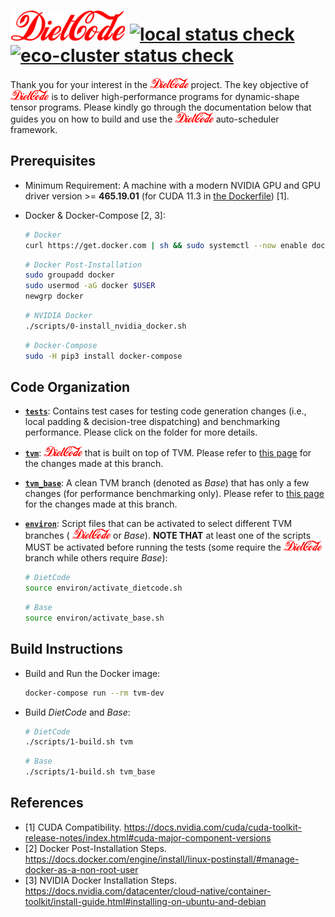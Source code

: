 # <img src="./figures/DietCode_text.png" alt="DietCode" height="48"></img> [![local status check](https://github.com/UofT-EcoSystem/DietCode/actions/workflows/local_status_check.yml/badge.svg)](https://github.com/UofT-EcoSystem/DietCode/actions/workflows/local_status_check.yml) [![eco-cluster status check](https://github.com/UofT-EcoSystem/DietCode/actions/workflows/eco_cluster_status_check.yml/badge.svg)](https://github.com/UofT-EcoSystem/DietCode/actions/workflows/eco_cluster_status_check.yml)

Thank you for your interest in the
<img src="./figures/DietCode_text.png" alt="DietCode" height="16"></img>
project. The key objective of
<img src="./figures/DietCode_text.png" alt="DietCode" height="16"></img> is to
deliver high-performance programs for dynamic-shape tensor programs. Please
kindly go through the documentation below that guides you on how to build and
use the <img src="./figures/DietCode_text.png" alt="DietCode" height="16"></img> 
auto-scheduler framework.

## Prerequisites

- Minimum Requirement: A machine with a modern NVIDIA GPU and GPU driver
  version >= **465.19.01** (for CUDA 11.3 in
  [the Dockerfile](./dockerfiles/tvm.Dockerfile)) [1].

- Docker & Docker-Compose [2, 3]:

  ```Bash
  # Docker
  curl https://get.docker.com | sh && sudo systemctl --now enable docker
  ```

  ```Bash
  # Docker Post-Installation
  sudo groupadd docker
  sudo usermod -aG docker $USER
  newgrp docker
  ```

  ```Bash
  # NVIDIA Docker
  ./scripts/0-install_nvidia_docker.sh
  ```

  ```Bash
  # Docker-Compose
  sudo -H pip3 install docker-compose
  ```

## Code Organization

- [**`tests`**](./tests): Contains test cases for testing code generation
  changes (i.e., local padding & decision-tree dispatching) and benchmarking
  performance. Please click on the folder for more details.
  
- [**`tvm`**](./tvm): <img src="./figures/DietCode_text.png" alt="DietCode" height="16"></img>
  that is built on top of TVM. Please refer to
  [this page](https://github.com/UofT-EcoSystem/tvm/compare/bojian/DietCode_base...bojian/DietCode/stable)
  for the changes made at this branch.

- [**`tvm_base`**](./tvm_base): A clean TVM branch (denoted as *Base*) that has
  only a few changes (for performance benchmarking only). Please refer to
  [this page](https://github.com/UofT-EcoSystem/tvm/compare/bojian/DietCode_base...bojian/DietCode/base)
  for the changes made at this branch.

- [**`environ`**](./environ): Script files that can be activated to select
  different TVM branches (
  <img src="./figures/DietCode_text.png" alt="DietCode" height="16"></img>
  or *Base*).
  **NOTE THAT** at least one of the scripts MUST be activated before running the
  tests (some require the
  <img src="./figures/DietCode_text.png" alt="DietCode" height="16"></img>
  branch while others require *Base*):

  ```Bash
  # DietCode
  source environ/activate_dietcode.sh
  ```

  ```Bash
  # Base
  source environ/activate_base.sh
  ```

## Build Instructions

- Build and Run the Docker image:

  ```Bash
  docker-compose run --rm tvm-dev
  ```

- Build *DietCode* and *Base*:

  ```Bash
  # DietCode
  ./scripts/1-build.sh tvm
  ```

  ```Bash
  # Base
  ./scripts/1-build.sh tvm_base
  ```

## References

- [1] CUDA Compatibility. https://docs.nvidia.com/cuda/cuda-toolkit-release-notes/index.html#cuda-major-component-versions
- [2] Docker Post-Installation Steps. https://docs.docker.com/engine/install/linux-postinstall/#manage-docker-as-a-non-root-user
- [3] NVIDIA Docker Installation Steps. https://docs.nvidia.com/datacenter/cloud-native/container-toolkit/install-guide.html#installing-on-ubuntu-and-debian
